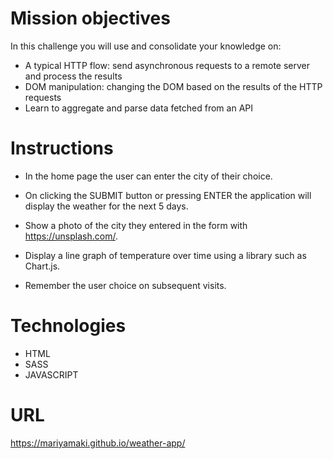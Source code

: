 # Mission objectives

In this challenge you will use and consolidate your knowledge on:

- A typical HTTP flow: send asynchronous requests to a remote server and process the results
- DOM manipulation: changing the DOM based on the results of the HTTP requests
- Learn to aggregate and parse data fetched from an API

# Instructions

- In the home page the user can enter the city of their choice.

- On clicking the SUBMIT button or pressing ENTER the application will display the weather for the next 5 days.

- Show a photo of the city they entered in the form with https://unsplash.com/.

- Display a line graph of temperature over time using a library such as Chart.js.

- Remember the user choice on subsequent visits.

# Technologies

- HTML
- SASS
- JAVASCRIPT

# URL

https://mariyamaki.github.io/weather-app/
